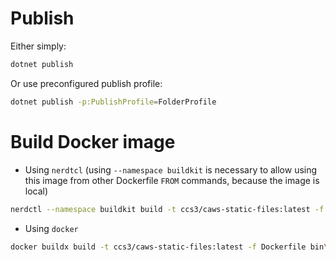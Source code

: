 ﻿# Publish
Either simply:
```bash
dotnet publish
```
Or use preconfigured publish profile:
```bash
dotnet publish -p:PublishProfile=FolderProfile
```

# Build Docker image
- Using `nerdtcl` (using `--namespace buildkit` is necessary to allow using this image from other Dockerfile `FROM` commands, because the image is local)
```bash
nerdctl --namespace buildkit build -t ccs3/caws-static-files:latest -f Dockerfile bin\Release\net9.0-windows\win-x64\publish
```
- Using `docker`
```bash
docker buildx build -t ccs3/caws-static-files:latest -f Dockerfile bin\Release\net9.0-windows\win-x64\publish
```